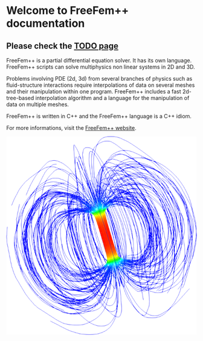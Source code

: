 # Welcome to FreeFem++ documentation

## Please check the [TODO page](TODO/)

FreeFem++ is a partial differential equation solver. It has its own language. FreeFem++ scripts can solve multiphysics non linear systems in 2D and 3D.

Problems involving PDE (2d, 3d) from several branches of physics such as fluid-structure interactions require interpolations of data on several meshes and their manipulation within one program. FreeFem++ includes a fast 2d-tree-based interpolation algorithm and a language for the manipulation of data on multiple meshes.

FreeFem++ is written in C++ and the FreeFem++ language is a C++ idiom.

For more informations, visit the [FreeFem++ website](http://www.freefem.org/ff++/).


<div style="text-align:center"><img src="images/Logo.png" /></div>
